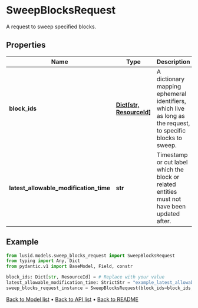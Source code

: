 # SweepBlocksRequest

A request to sweep specified blocks.
## Properties
Name | Type | Description | Notes
------------ | ------------- | ------------- | -------------
**block_ids** | [**Dict[str, ResourceId]**](ResourceId.md) | A dictionary mapping ephemeral identifiers, which live as long as the request, to specific blocks to sweep. | 
**latest_allowable_modification_time** | **str** | Timestamp or cut label which the  block or related entities must not have been updated after. | 
## Example

```python
from lusid.models.sweep_blocks_request import SweepBlocksRequest
from typing import Any, Dict
from pydantic.v1 import BaseModel, Field, constr

block_ids: Dict[str, ResourceId] = # Replace with your value
latest_allowable_modification_time: StrictStr = "example_latest_allowable_modification_time"
sweep_blocks_request_instance = SweepBlocksRequest(block_ids=block_ids, latest_allowable_modification_time=latest_allowable_modification_time)

```

[Back to Model list](../README.md#documentation-for-models) &#8226; [Back to API list](../README.md#documentation-for-api-endpoints) &#8226; [Back to README](../README.md)

